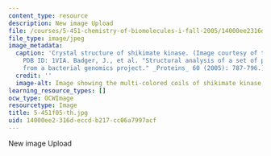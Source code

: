 ```yaml
---
content_type: resource
description: New image Upload
file: /courses/5-451-chemistry-of-biomolecules-i-fall-2005/14000ee2316deccdb217cc06a7997acf_5-451f05-th.jpg
file_type: image/jpeg
image_metadata:
  caption: 'Crystal structure of shikimate kinase. (Image courtesy of the [RCSB PDB](http://www.pdb.org/).
    PDB ID: 1VIA. Badger, J., et al. "Structural analysis of a set of proteins resulting
    from a bacterial genomics project." _Proteins_ 60 (2005): 787-796.)'
  credit: ''
  image-alt: Image showing the multi-colored coils of shikimate kinase.
learning_resource_types: []
ocw_type: OCWImage
resourcetype: Image
title: 5-451f05-th.jpg
uid: 14000ee2-316d-eccd-b217-cc06a7997acf
---
```

New image Upload

